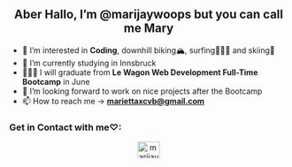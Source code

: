  <h2 align="center">Aber Hallo, I’m @marijaywoops but you can call me <strong><upcase>Mary</upcase></strong></h2>
 
- 🌊 I’m interested in <strong>Coding</strong>, downhill biking🏔, surfing🏄🏼‍♀️ and skiing🎿
- 🌱 I’m currently studying in Innsbruck
- 👩🏼‍💻 I will graduate  from <strong>Le Wagon Web Development Full-Time Bootcamp</strong> in June
- 💞️ I’m looking forward to work on nice projects after the Bootcamp
- 📫 How to reach me -> **mariettaxcvb@gmail.com**

<h3 align="left">Get in Contact with me♡:</h3>
<p align="center">
 <a href:"https://www.linkedin.com/in/marietta-jecht-424b74255/" target="blank"><img align="center src="https://www.flaticon.com/authors/freepik" alt="marijaywoops" height="30" width="40" /></a>
<!---
marijaywoops/marijaywoops is a ✨ special ✨ repository because its `README.md` (this file) appears on your GitHub profile.
You can click the Preview link to take a look at your changes.
--->
